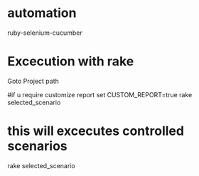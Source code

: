 # automation
ruby-selenium-cucumber

# Excecution with rake 
Goto Project path 

#if u require customize report set
CUSTOM_REPORT=true rake selected_scenario

# this will excecutes controlled scenarios
rake selected_scenario
